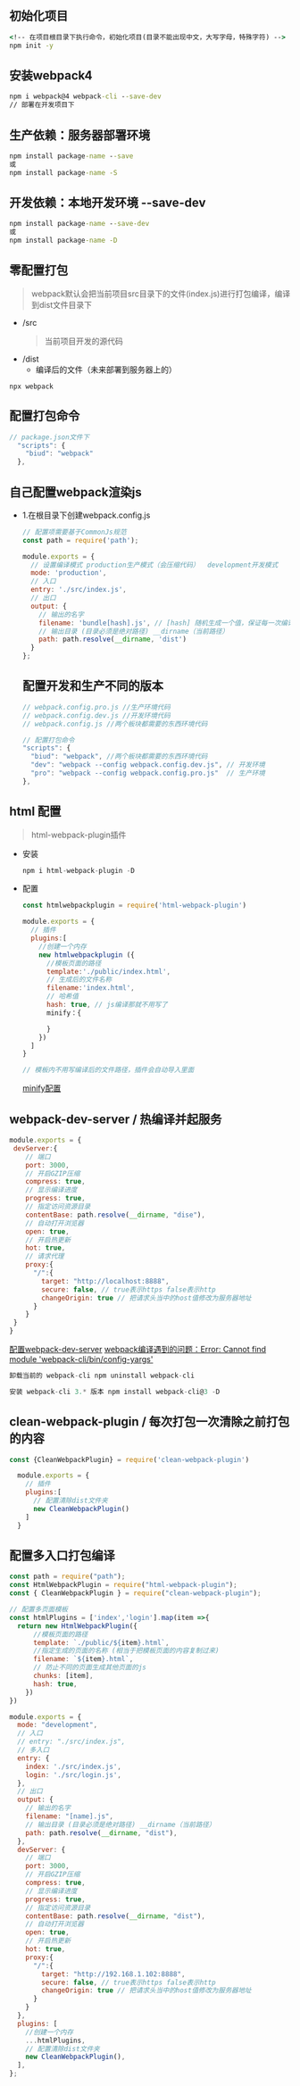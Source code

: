 ## 初始化项目
```cmd
<!-- 在项目根目录下执行命令，初始化项目(目录不能出现中文，大写字母，特殊字符) -->
npm init -y
```

## 安装webpack4
```cmd
npm i webpack@4 webpack-cli --save-dev 
// 部署在开发项目下
```

## 生产依赖：服务器部署环境
```cmd
npm install package-name --save
或
npm install package-name -S
```

## 开发依赖：本地开发环境 --save-dev
```cmd
npm install package-name --save-dev
或
npm install package-name -D
```

## 零配置打包
> webpack默认会把当前项目src目录下的文件(index.js)进行打包编译，编译到dist文件目录下
+ /src
  >当前项目开发的源代码
+ /dist
  - 编译后的文件（未来部署到服务器上的）
```cdm
npx webpack
```

## 配置打包命令
```javascript
// package.json文件下
  "scripts": {
    "biud": "webpack"
  },
```

## 自己配置webpack渲染js
+ 1.在根目录下创建webpack.config.js
  ```javascript
  // 配置项需要基于CommonJs规范
  const path = require('path');

  module.exports = {
    // 设置编译模式 production生产模式（会压缩代码）  development开发模式
    mode: 'production',
    // 入口
    entry: './src/index.js', 
    // 出口
    output: {
      // 输出的名字
      filename: 'bundle[hash].js', // [hash] 随机生成一个值，保证每一次编译出来的文件名不一样
      // 输出目录 (目录必须是绝对路径) __dirname（当前路径）
      path: path.resolve(__dirname, 'dist')
    }
  };
  ```

  ## 配置开发和生产不同的版本
  ```javascript
  // webpack.config.pro.js //生产环境代码
  // webpack.config.dev.js //开发环境代码
  // webpack.config.js //两个板块都需要的东西环境代码

  // 配置打包命令
  "scripts": {
    "biud": "webpack", //两个板块都需要的东西环境代码
    "dev": "webpack --config webpack.config.dev.js", // 开发环境
    "pro": "webpack --config webpack.config.pro.js"  // 生产环境
  },
  ```

## html 配置
>html-webpack-plugin插件
+ 安装
  ```javascript
  npm i html-webpack-plugin -D
  ```
+ 配置
  ```javascript
  const htmlwebpackplugin = require('html-webpack-plugin') 

  module.exports = {
    // 插件
    plugins:[
      //创建一个内存
      new htmlwebpackplugin ({ 
        //模板页面的路径
        template:'./public/index.html', 
        // 生成后的文件名称
        filename:'index.html',
        // 哈希值
        hash: true, // js编译那就不用写了
        minify：{

        }
      })
    ]
  }

  // 模板内不用写编译后的文件路径，插件会自动导入里面
  ```
  [minify配置](html-minifier中文文档)


## webpack-dev-server / 热编译并起服务
```javascript
module.exports = {
 devServer:{
    // 端口
    port: 3000,
    // 开启GZIP压缩
    compress: true,
    // 显示编译进度
    progress: true,
    // 指定访问资源目录
    contentBase: path.resolve(__dirname, "dise"),
    // 自动打开浏览器
    open: true,
    // 开启热更新
    hot: true,
    // 请求代理
    proxy:{
      "/":{
        target: "http://localhost:8888",
        secure: false, // true表示https false表示http
        changeOrigin: true // 把请求头当中的host值修改为服务器地址
      }
    }
 }
}
```
[配置webpack-dev-server](https://blog.csdn.net/weixin_43684713/article/details/92839419)
[webpack编译遇到的问题：Error: Cannot find module 'webpack-cli/bin/config-yargs'](https://www.cnblogs.com/jeacy/p/13864454.html)
```javascript
卸载当前的 webpack-cli npm uninstall webpack-cli

安装 webpack-cli 3.* 版本 npm install webpack-cli@3 -D
```

## clean-webpack-plugin / 每次打包一次清除之前打包的内容
```javascript
const {CleanWebpackPlugin} = require('clean-webpack-plugin')

  module.exports = {
    // 插件
    plugins:[
      // 配置清除dist文件夹
      new CleanWebpackPlugin()
    ]
  }
```


## 配置多入口打包编译
```javascript
const path = require("path");
const HtmlWebpackPlugin = require("html-webpack-plugin");
const { CleanWebpackPlugin } = require("clean-webpack-plugin");

// 配置多页面模板
const htmlPlugins = ['index','login'].map(item =>{
  return new HtmlWebpackPlugin({
      //模板页面的路径
      template: `./public/${item}.html`,
      //指定生成的页面的名称 (相当于把模板页面的内容复制过来)
      filename: `${item}.html`,
      // 防止不同的页面生成其他页面的js
      chunks: [item],
      hash: true,
    })
})

module.exports = {
  mode: "development",
  // 入口
  // entry: "./src/index.js",
  // 多入口
  entry: {
    index: './src/index.js',
    login: './src/login.js',
  },
  // 出口
  output: {
    // 输出的名字
    filename: "[name].js",
    // 输出目录 (目录必须是绝对路径) __dirname（当前路径）
    path: path.resolve(__dirname, "dist"),
  },
  devServer: {
    // 端口
    port: 3000,
    // 开启GZIP压缩
    compress: true,
    // 显示编译进度
    progress: true,
    // 指定访问资源目录
    contentBase: path.resolve(__dirname, "dist"),
    // 自动打开浏览器
    open: true,
    // 开启热更新
    hot: true,
    proxy:{
      "/":{
        target: "http://192.168.1.102:8888",
        secure: false, // true表示https false表示http
        changeOrigin: true // 把请求头当中的host值修改为服务器地址
      }
    }
  },
  plugins: [
    //创建一个内存
    ...htmlPlugins,
    // 配置清除dist文件夹
    new CleanWebpackPlugin(),
  ],
};
```